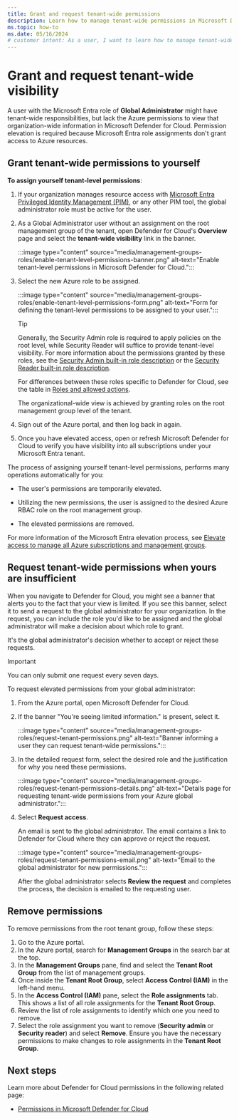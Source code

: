 ```yaml
---
title: Grant and request tenant-wide permissions
description: Learn how to manage tenant-wide permissions in Microsoft Defender for Cloud effectively to enhance your organization's security.
ms.topic: how-to
ms.date: 05/16/2024
# customer intent: As a user, I want to learn how to manage tenant-wide permissions in Microsoft Defender for Cloud so that I can effectively manage my organization's security.
---
```


# Grant and request tenant-wide visibility

A user with the Microsoft Entra role of **Global Administrator** might have tenant-wide responsibilities, but lack the Azure permissions to view that organization-wide information in Microsoft Defender for Cloud. Permission elevation is required because Microsoft Entra role assignments don't grant access to Azure resources.

## Grant tenant-wide permissions to yourself

**To assign yourself tenant-level permissions**:

1. If your organization manages resource access with [Microsoft Entra Privileged Identity Management (PIM)](/azure/active-directory/privileged-identity-management/pim-configure), or any other PIM tool, the global administrator role must be active for the user.

1. As a Global Administrator user without an assignment on the root management group of the tenant, open Defender for Cloud's **Overview** page and select the **tenant-wide visibility** link in the banner.

    :::image type="content" source="media/management-groups-roles/enable-tenant-level-permissions-banner.png" alt-text="Enable tenant-level permissions in Microsoft Defender for Cloud.":::

1. Select the new Azure role to be assigned.

    :::image type="content" source="media/management-groups-roles/enable-tenant-level-permissions-form.png" alt-text="Form for defining the tenant-level permissions to be assigned to your user.":::

    > [!TIP]
    > Generally, the Security Admin role is required to apply policies on the root level, while Security Reader will suffice to provide tenant-level visibility. For more information about the permissions granted by these roles, see the [Security Admin built-in role description](/azure/role-based-access-control/built-in-roles#security-admin) or the [Security Reader built-in role description](/azure/role-based-access-control/built-in-roles#security-reader).
    >
    > For differences between these roles specific to Defender for Cloud, see the table in [Roles and allowed actions](permissions.md#roles-and-allowed-actions).

    The organizational-wide view is achieved by granting roles on the root management group level of the tenant.  

1. Sign out of the Azure portal, and then log back in again.

1. Once you have elevated access, open or refresh Microsoft Defender for Cloud to verify you have visibility into all subscriptions under your Microsoft Entra tenant.

The process of assigning  yourself tenant-level permissions, performs many operations automatically for you:

- The user's permissions are temporarily elevated.

- Utilizing the new permissions, the user is assigned to the desired Azure RBAC role on the root management group.

- The elevated permissions are removed.

For more information of the Microsoft Entra elevation process, see [Elevate access to manage all Azure subscriptions and management groups](/azure/role-based-access-control/elevate-access-global-admin).

## Request tenant-wide permissions when yours are insufficient

When you navigate to Defender for Cloud, you might see a banner that alerts you to the fact that your view is limited. If you see this banner, select it to send a request to the global administrator for your organization. In the request, you can include the role you'd like to be assigned and the global administrator will make a decision about which role to grant.

It's the global administrator's decision whether to accept or reject these requests.

> [!IMPORTANT]
> You can only submit one request every seven days.

To request elevated permissions from your global administrator:

1. From the Azure portal, open Microsoft Defender for Cloud.

1. If the banner "You're seeing limited information." is present, select it.

    :::image type="content" source="media/management-groups-roles/request-tenant-permissions.png" alt-text="Banner informing a user they can request tenant-wide permissions.":::

1. In the detailed request form, select the desired role and the justification for why you need these permissions.

    :::image type="content" source="media/management-groups-roles/request-tenant-permissions-details.png" alt-text="Details page for requesting tenant-wide permissions from your Azure global administrator.":::

1. Select **Request access**.

    An email is sent to the global administrator. The email contains a link to Defender for Cloud where they can approve or reject the request.

    :::image type="content" source="media/management-groups-roles/request-tenant-permissions-email.png" alt-text="Email to the global administrator for new permissions.":::

    After the global administrator selects **Review the request** and completes the process, the decision is emailed to the requesting user.

## Remove permissions

To remove permissions from the root tenant group, follow these steps:

1. Go to the Azure portal.
1. In the Azure portal, search for **Management Groups** in the search bar at the top.
1. In the **Management Groups** pane, find and select the **Tenant Root Group** from the list of management groups.
1. Once inside the **Tenant Root Group**, select **Access Control (IAM)** in the left-hand menu.
1. In the **Access Control (IAM)** pane, select the **Role assignments** tab. This shows a list of all role assignments for the **Tenant Root Group**.
1. Review the list of role assignments to identify which one you need to remove.
1. Select the role assignment you want to remove (**Security admin** or **Security reader**) and select **Remove**. Ensure you have the necessary permissions to make changes to role assignments in the **Tenant Root Group**.

## Next steps

Learn more about Defender for Cloud permissions in the following related page:

- [Permissions in Microsoft Defender for Cloud](permissions.md)
